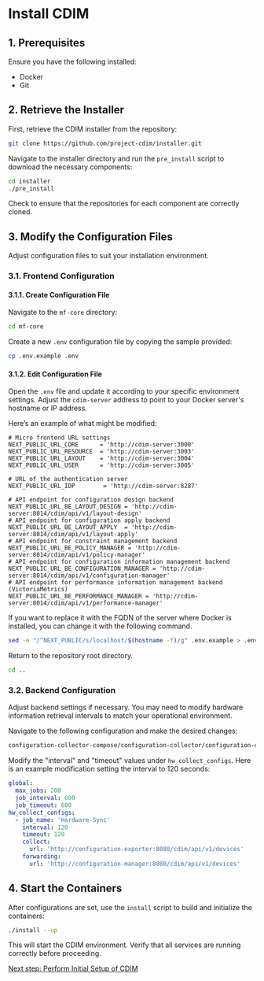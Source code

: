 # Install CDIM

## 1. Prerequisites

Ensure you have the following installed:

- Docker
- Git

## 2. Retrieve the Installer

First, retrieve the CDIM installer from the repository:

```sh
git clone https://github.com/project-cdim/installer.git
```

Navigate to the installer directory and run the `pre_install` script to download the necessary components:

```sh
cd installer
./pre_install
```

Check to ensure that the repositories for each component are correctly cloned.

## 3. Modify the Configuration Files

Adjust configuration files to suit your installation environment.

### 3.1. Frontend Configuration

#### 3.1.1. Create Configuration File

Navigate to the `mf-core` directory:

```sh
cd mf-core
```

Create a new `.env` configuration file by copying the sample provided:

```sh
cp .env.example .env
```

#### 3.1.2. Edit Configuration File

Open the `.env` file and update it according to your specific environment settings. Adjust the `cdim-server` address to point to your Docker server's hostname or IP address.

Here’s an example of what might be modified:

```ini: .env
# Micro frontend URL settings
NEXT_PUBLIC_URL_CORE      = 'http://cdim-server:3000'
NEXT_PUBLIC_URL_RESOURCE  = 'http://cdim-server:3003'
NEXT_PUBLIC_URL_LAYOUT    = 'http://cdim-server:3004'
NEXT_PUBLIC_URL_USER      = 'http://cdim-server:3005'

# URL of the authentication server
NEXT_PUBLIC_URL_IDP        = 'http://cdim-server:8287'

# API endpoint for configuration design backend
NEXT_PUBLIC_URL_BE_LAYOUT_DESIGN = 'http://cdim-server:8014/cdim/api/v1/layout-design'
# API endpoint for configuration apply backend
NEXT_PUBLIC_URL_BE_LAYOUT_APPLY  = 'http://cdim-server:8014/cdim/api/v1/layout-apply'
# API endpoint for constraint management backend
NEXT_PUBLIC_URL_BE_POLICY_MANAGER = 'http://cdim-server:8014/cdim/api/v1/policy-manager'
# API endpoint for configuration information management backend
NEXT_PUBLIC_URL_BE_CONFIGURATION_MANAGER = 'http://cdim-server:8014/cdim/api/v1/configuration-manager'
# API endpoint for performance information management backend (VictoriaMetrics)
NEXT_PUBLIC_URL_BE_PERFORMANCE_MANAGER = 'http://cdim-server:8014/cdim/api/v1/performance-manager'
```

If you want to replace it with the FQDN of the server where Docker is installed, you can change it with the following command.

```sh
sed -e "/^NEXT_PUBLIC/s/localhost/$(hostname -f)/g" .env.example > .env
```

Return to the repository root directory.

```sh
cd ..
```

### 3.2. Backend Configuration

Adjust backend settings if necessary. You may need to modify hardware information retrieval intervals to match your operational environment.

Navigate to the following configuration and make the desired changes:

```sh
configuration-collector-compose/configuration-collector/configuration-collector/config/collect.yaml
```

Modify the "interval" and "timeout" values under `hw_collect_configs`. Here is an example modification setting the interval to 120 seconds:

```yaml
global:
  max_jobs: 200
  job_interval: 600
  job_timeout: 600
hw_collect_configs:
  - job_name: 'Hardware-Sync'
    interval: 120
    timeout: 120
    collect:
      url: 'http://configuration-exporter:8080/cdim/api/v1/devices'
    forwarding:
      url: 'http://configuration-manager:8080/cdim/api/v1/devices'
```

## 4. Start the Containers

After configurations are set, use the `install` script to build and initialize the containers:

```sh
./install --up
```

This will start the CDIM environment. Verify that all services are running correctly before proceeding.

[Next step: Perform Initial Setup of CDIM](../setup/setup.md)
